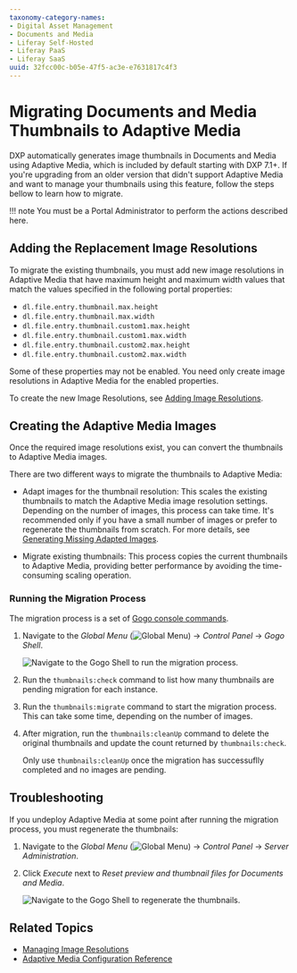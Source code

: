 ```yaml
---
taxonomy-category-names:
- Digital Asset Management
- Documents and Media
- Liferay Self-Hosted
- Liferay PaaS
- Liferay SaaS
uuid: 32fcc00c-b05e-47f5-ac3e-e7631817c4f3
---
```


# Migrating Documents and Media Thumbnails to Adaptive Media

DXP automatically generates image thumbnails in Documents and Media using Adaptive Media, which is included by default starting with DXP 7.1+. If you're upgrading from an older version that didn't support Adaptive Media and want to manage your thumbnails using this feature, follow the steps bellow to learn how to migrate.

!!! note
    You must be a Portal Administrator to perform the actions described here.

## Adding the Replacement Image Resolutions

To migrate the existing thumbnails, you must add new image resolutions in Adaptive Media that have maximum height and maximum width values that match the values specified in the following portal properties:

- `dl.file.entry.thumbnail.max.height`
- `dl.file.entry.thumbnail.max.width`
- `dl.file.entry.thumbnail.custom1.max.height`
- `dl.file.entry.thumbnail.custom1.max.width`
- `dl.file.entry.thumbnail.custom2.max.height`
- `dl.file.entry.thumbnail.custom2.max.width`

Some of these properties may not be enabled. You need only create image resolutions in Adaptive Media for the enabled properties.

To create the new Image Resolutions, see [Adding Image Resolutions](./adding-image-resolutions.md).

## Creating the Adaptive Media Images

Once the required image resolutions exist, you can convert the thumbnails to Adaptive Media images.

There are two different ways to migrate the thumbnails to Adaptive Media:

- Adapt images for the thumbnail resolution: This scales the existing thumbnails to match the Adaptive Media image resolution settings. Depending on the number of images, this process can take time. It's recommended only if you have a small number of images or prefer to regenerate the thumbnails from scratch. For more details, see [Generating Missing Adapted Images](./managing-image-resolutions.md#generating-missing-adapted-images).

- Migrate existing thumbnails: This process copies the current thumbnails to Adaptive Media, providing better performance by avoiding the time-consuming scaling operation.

### Running the Migration Process

The migration process is a set of [Gogo console commands](../../../../liferay-development/liferay-internals/fundamentals/using-the-gogo-shell/gogo-shell-commands.md).

1. Navigate to the *Global Menu* (![Global Menu](../../../../images/icon-applications-menu.png)) &rarr; *Control Panel* &rarr; *Gogo Shell*.

   ![Navigate to the Gogo Shell to run the migration process.](./migrating-documents-and-media-thumbnails/images/01.png)

1. Run the `thumbnails:check` command to list how many thumbnails are pending migration for each instance.

1. Run the `thumbnails:migrate` command to start the migration process. This can take some time, depending on the number of images.

1. After migration, run the `thumbnails:cleanUp` command to delete the original thumbnails and update the count returned by `thumbnails:check`.

   Only use `thumbnails:cleanUp` once the migration has successuflly completed and no images are pending.

## Troubleshooting

If you undeploy Adaptive Media at some point after running the migration process, you must regenerate the thumbnails:

1. Navigate to the *Global Menu* (![Global Menu](../../../../images/icon-applications-menu.png)) &rarr; *Control Panel* &rarr; *Server Administration*.

1. Click *Execute* next to *Reset preview and thumbnail files for Documents and Media*.

   ![Navigate to the Gogo Shell to regenerate the thumbnails.](./migrating-documents-and-media-thumbnails/images/02.png)

## Related Topics

- [Managing Image Resolutions](./managing-image-resolutions.md)
- [Adaptive Media Configuration Reference](./adaptive-media-configuration-reference.md)

